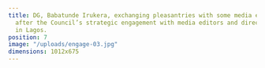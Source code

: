 ```yaml
---
title: DG, Babatunde Irukera, exchanging pleasantries with some media editors soon
  after the Council’s strategic engagement with media editors and directors, recently
  in Lagos.
position: 7
image: "/uploads/engage-03.jpg"
dimensions: 1012x675
---
```


